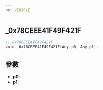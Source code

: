 ```yaml
---
ns: VEHICLE
---
```

## _0x78CEEE41F49F421F

```c
// 0x78CEEE41F49F421F
void _0x78CEEE41F49F421F(Any p0, Any p1);
```


## 參數
* **p0**: 
* **p1**: 

